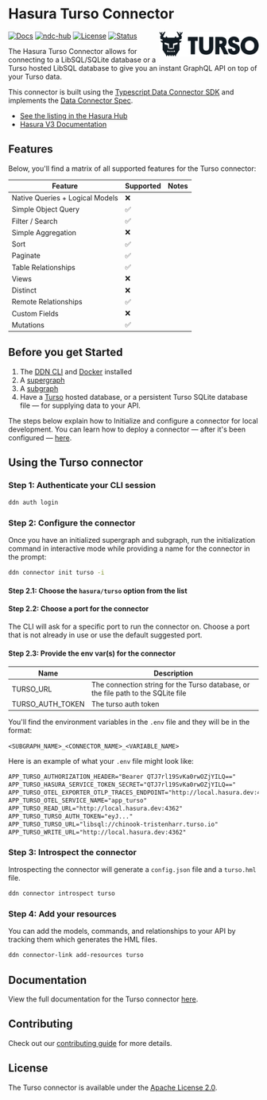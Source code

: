 # Hasura Turso Connector
<a href="https://turso.tech/"><img src="https://github.com/hasura/ndc-turso/blob/main/docs/logo.svg" align="right" width="200"></a>


[![Docs](https://img.shields.io/badge/docs-v3.x-brightgreen.svg?style=flat)](https://hasura.io/connectors/turso)
[![ndc-hub](https://img.shields.io/badge/ndc--hub-turso-blue.svg?style=flat)](https://hasura.io/connectors/turso)
[![License](https://img.shields.io/badge/license-Apache--2.0-purple.svg?style=flat)](https://github.com/hasura/ndc-turso/blob/main/LICENSE.txt)
[![Status](https://img.shields.io/badge/status-alpha-yellow.svg?style=flat)](https://github.com/hasura/ndc-turso/blob/main/README.md)

The Hasura Turso Connector allows for connecting to a LibSQL/SQLite database or a Turso hosted LibSQL database to give you an instant GraphQL API on top of your Turso data.

This connector is built using the [Typescript Data Connector SDK](https://github.com/hasura/ndc-sdk-typescript) and implements the [Data Connector Spec](https://github.com/hasura/ndc-spec).

- [See the listing in the Hasura Hub](https://hasura.io/connectors/turso)
- [Hasura V3 Documentation](https://hasura.io/docs/3.0/index/)

## Features

Below, you'll find a matrix of all supported features for the Turso connector:

| Feature                         | Supported | Notes |
| ------------------------------- | --------- | ----- |
| Native Queries + Logical Models | ❌     |       |
| Simple Object Query             | ✅     |       |
| Filter / Search                 | ✅     |       |
| Simple Aggregation              | ❌     |       |
| Sort                            | ✅     |       |
| Paginate                        | ✅     |       |
| Table Relationships             | ✅     |       |
| Views                           | ❌     |       |
| Distinct                        | ❌     |       |
| Remote Relationships            | ✅     |       |
| Custom Fields                   | ❌     |       |
| Mutations                       | ✅     |       |

## Before you get Started

1. The [DDN CLI](https://hasura.io/docs/3.0/cli/installation) and [Docker](https://docs.docker.com/engine/install/) installed
2. A [supergraph](https://hasura.io/docs/3.0/getting-started/init-supergraph)
3. A [subgraph](https://hasura.io/docs/3.0/getting-started/init-subgraph)
4. Have a [Turso](https://turso.tech/) hosted database, or a persistent Turso SQLite database file — for supplying data to your API.

The steps below explain how to Initialize and configure a connector for local development. You can learn how to deploy a
connector — after it's been configured — [here](https://hasura.io/docs/3.0/getting-started/deployment/deploy-a-connector).

## Using the Turso connector

### Step 1: Authenticate your CLI session

```bash
ddn auth login
```

### Step 2: Configure the connector

Once you have an initialized supergraph and subgraph, run the initialization command in interactive mode while providing a name for the connector in the prompt:

```bash
ddn connector init turso -i
```

#### Step 2.1: Choose the `hasura/turso` option from the list

#### Step 2.2: Choose a port for the connector

The CLI will ask for a specific port to run the connector on. Choose a port that is not already in use or use the default suggested port.

#### Step 2.3: Provide the env var(s) for the connector

| Name | Description |
|-|-|
| TURSO_URL        | The connection string for the Turso database, or the file path to the SQLite file |
| TURSO_AUTH_TOKEN | The turso auth token |

You'll find the environment variables in the `.env` file and they will be in the format:

`<SUBGRAPH_NAME>_<CONNECTOR_NAME>_<VARIABLE_NAME>`

Here is an example of what your `.env` file might look like:

```
APP_TURSO_AUTHORIZATION_HEADER="Bearer QTJ7rl19SvKa0rwOZjYILQ=="
APP_TURSO_HASURA_SERVICE_TOKEN_SECRET="QTJ7rl19SvKa0rwOZjYILQ=="
APP_TURSO_OTEL_EXPORTER_OTLP_TRACES_ENDPOINT="http://local.hasura.dev:4317"
APP_TURSO_OTEL_SERVICE_NAME="app_turso"
APP_TURSO_READ_URL="http://local.hasura.dev:4362"
APP_TURSO_TURSO_AUTH_TOKEN="eyJ..."
APP_TURSO_TURSO_URL="libsql://chinook-tristenharr.turso.io"
APP_TURSO_WRITE_URL="http://local.hasura.dev:4362"
```

### Step 3: Introspect the connector

Introspecting the connector will generate a `config.json` file and a `turso.hml` file.

```bash
ddn connector introspect turso
```

### Step 4: Add your resources

You can add the models, commands, and relationships to your API by tracking them which generates the HML files. 

```bash
ddn connector-link add-resources turso
```

## Documentation

View the full documentation for the Turso connector [here](https://github.com/hasura/ndc-turso/blob/main/docs/index.md).

## Contributing

Check out our [contributing guide](https://github.com/hasura/ndc-turso/blob/main/docs/contributing.md) for more details.

## License

The Turso connector is available under the [Apache License 2.0](https://www.apache.org/licenses/LICENSE-2.0).